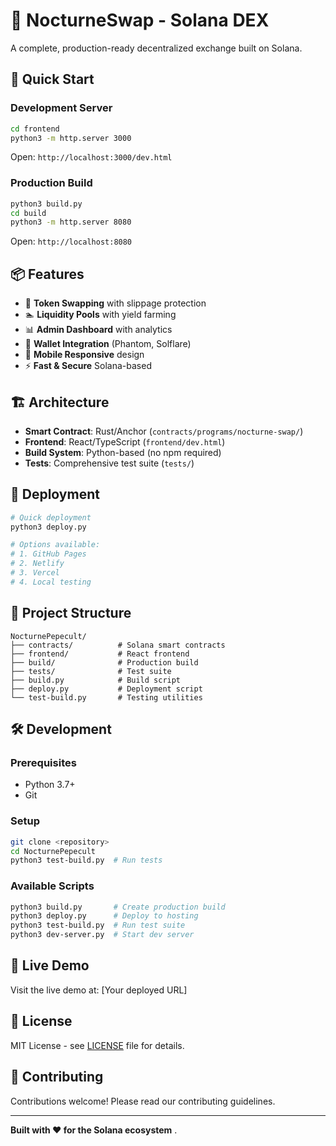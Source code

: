 # 🌙 NocturneSwap - Solana DEX

A complete, production-ready decentralized exchange built on Solana.

## 🚀 Quick Start

### Development Server
```bash
cd frontend
python3 -m http.server 3000
```
Open: `http://localhost:3000/dev.html`

### Production Build
```bash
python3 build.py
cd build
python3 -m http.server 8080
```
Open: `http://localhost:8080`

## 📦 Features

- 🔄 **Token Swapping** with slippage protection
- 🏊 **Liquidity Pools** with yield farming
- 📊 **Admin Dashboard** with analytics
- 🔗 **Wallet Integration** (Phantom, Solflare)
- 📱 **Mobile Responsive** design
- ⚡ **Fast & Secure** Solana-based

## 🏗️ Architecture

- **Smart Contract**: Rust/Anchor (`contracts/programs/nocturne-swap/`)
- **Frontend**: React/TypeScript (`frontend/dev.html`)
- **Build System**: Python-based (no npm required)
- **Tests**: Comprehensive test suite (`tests/`)

## 🚀 Deployment

```bash
# Quick deployment
python3 deploy.py

# Options available:
# 1. GitHub Pages
# 2. Netlify
# 3. Vercel
# 4. Local testing
```

## 📁 Project Structure

```
NocturnePepecult/
├── contracts/          # Solana smart contracts
├── frontend/           # React frontend
├── build/              # Production build
├── tests/              # Test suite
├── build.py            # Build script
├── deploy.py           # Deployment script
└── test-build.py       # Testing utilities
```

## 🛠️ Development

### Prerequisites
- Python 3.7+
- Git

### Setup
```bash
git clone <repository>
cd NocturnePepecult
python3 test-build.py  # Run tests
```

### Available Scripts
```bash
python3 build.py       # Create production build
python3 deploy.py      # Deploy to hosting
python3 test-build.py  # Run test suite
python3 dev-server.py  # Start dev server
```

## 🌟 Live Demo

Visit the live demo at: [Your deployed URL]

## 📄 License

MIT License - see [LICENSE](LICENSE) file for details.

## 🤝 Contributing

Contributions welcome! Please read our contributing guidelines.

---

**Built with ❤️ for the Solana ecosystem**
. 